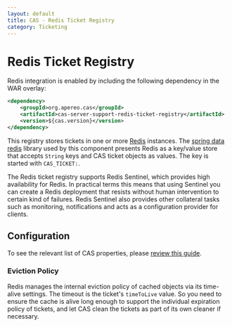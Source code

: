 ```yaml
---
layout: default
title: CAS - Redis Ticket Registry
category: Ticketing
---
```


# Redis Ticket Registry

Redis integration is enabled by including the following dependency in the WAR overlay:

```xml
<dependency>
    <groupId>org.apereo.cas</groupId>
    <artifactId>cas-server-support-redis-ticket-registry</artifactId>
    <version>${cas.version}</version>
</dependency>
```

This registry stores tickets in one or more [Redis](http://redis.io/) instances. The
[spring data redis](http://projects.spring.io/spring-data-redis/) library used by this component presents Redis as a
key/value store that accepts `String` keys and CAS ticket objects as values. The key is started with `CAS_TICKET:`.

The Redis ticket registry supports Redis Sentinel, which provides high availability for Redis. In practical terms this means that using Sentinel you can create a Redis deployment that resists without human intervention to certain kind of failures. Redis Sentinel also provides other collateral tasks such as monitoring, notifications and acts as a configuration provider for clients.

## Configuration

To see the relevant list of CAS properties, please [review this guide](../configuration/Configuration-Properties.html#redis-ticket-registry).

### Eviction Policy

Redis manages the internal eviction policy of cached objects via its time-alive settings.
The timeout is the ticket's `timeToLive` value. So you need to ensure the cache is alive long enough to support the
individual expiration policy of tickets, and let CAS clean the tickets as part of its own cleaner if necessary.
